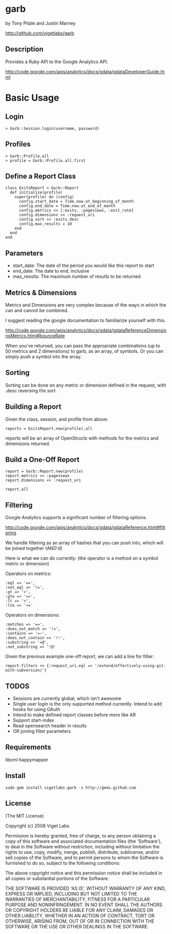 garb
====

  by Tony Pitale and Justin Marney

  http://github.com/vigetlabs/garb

Description
-----------

  Provides a Ruby API to the Google Analytics API.

  http://code.google.com/apis/analytics/docs/gdata/gdataDeveloperGuide.html

Basic Usage
===========

Login
-----
  
    > Garb::Session.login(username, password)

Profiles
--------

    > Garb::Profile.all
    > profile = Garb::Profile.all.first

Define a Report Class
---------------------

    class ExitsReport < Garb::Report
      def initialize(profile)
        super(profile) do |config|
          config.start_date = Time.now.at_beginning_of_month
          config.end_date = Time.now.at_end_of_month
          config.metrics << [:exits, :pageviews, :exit_rate]
          config.dimensions << :request_uri
          config.sort << :exits.desc
          config.max_results = 10
        end
      end
    end

Parameters
----------

  * start_date: The date of the period you would like this report to start
  * end_date: The date to end, inclusive
  * max_results: The maximum number of results to be returned

Metrics & Dimensions
--------------------

  Metrics and Dimensions are very complex because of the ways in which the can and cannot be combined.

  I suggest reading the google documentation to familiarize yourself with this.

  http://code.google.com/apis/analytics/docs/gdata/gdataReferenceDimensionsMetrics.html#bounceRate

  When you've returned, you can pass the appropriate combinations (up to 50 metrics and 2 dimenstions)
  to garb, as an array, of symbols. Or you can simply push a symbol into the array.

Sorting
-------

  Sorting can be done on any metric or dimension defined in the request, with .desc reversing the sort.
  
Building a Report
-----------------

  Given the class, session, and profile from above:

    reports = ExitsReport.new(profile).all

  reports will be an array of OpenStructs with methods for the metrics and dimensions returned.

Build a One-Off Report
----------------------

    report = Garb::Report.new(profile)
    report.metrics << :pageviews
    report.dimensions << :request_uri

    report.all

Filtering
---------

  Google Analytics supports a significant number of filtering options.

  http://code.google.com/apis/analytics/docs/gdata/gdataReference.html#filtering

  We handle filtering as an array of hashes that you can push into, 
  which will be joined together (AND'd)

  Here is what we can do currently:
  (the operator is a method on a symbol metric or dimension)

  Operators on metrics:

    :eql => '==',
    :not_eql => '!=',
    :gt => '>',
    :gte => '>=',
    :lt => '<',
    :lte => '<='

  Operators on dimensions:

    :matches => '==',
    :does_not_match => '!=',
    :contains => '=~',
    :does_not_contain => '!~',
    :substring => '=@',
    :not_substring => '!@'
    
  Given the previous example one-off report, we can add a line for filter:
  
    report.filters << {:request_uri.eql => '/extend/effectively-using-git-with-subversion/'}

TODOS
-----

  * Sessions are currently global, which isn't awesome
  * Single user login is the only supported method currently.
    Intend to add hooks for using OAuth
  * Intend to make defined report classes before more like AR
  * Support start-index
  * Read opensearch header in results
  * OR joining filter parameters

Requirements
------------

  libxml
  happymapper

Install
-------

    sudo gem install vigetlabs-garb -s http://gems.github.com

License
-------

  (The MIT License)

  Copyright (c) 2008 Viget Labs

  Permission is hereby granted, free of charge, to any person obtaining
  a copy of this software and associated documentation files (the
  'Software'), to deal in the Software without restriction, including
  without limitation the rights to use, copy, modify, merge, publish,
  distribute, sublicense, and/or sell copies of the Software, and to
  permit persons to whom the Software is furnished to do so, subject to
  the following conditions:

  The above copyright notice and this permission notice shall be
  included in all copies or substantial portions of the Software.

  THE SOFTWARE IS PROVIDED 'AS IS', WITHOUT WARRANTY OF ANY KIND,
  EXPRESS OR IMPLIED, INCLUDING BUT NOT LIMITED TO THE WARRANTIES OF
  MERCHANTABILITY, FITNESS FOR A PARTICULAR PURPOSE AND NONINFRINGEMENT.
  IN NO EVENT SHALL THE AUTHORS OR COPYRIGHT HOLDERS BE LIABLE FOR ANY
  CLAIM, DAMAGES OR OTHER LIABILITY, WHETHER IN AN ACTION OF CONTRACT,
  TORT OR OTHERWISE, ARISING FROM, OUT OF OR IN CONNECTION WITH THE
  SOFTWARE OR THE USE OR OTHER DEALINGS IN THE SOFTWARE.
